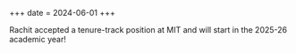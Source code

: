 +++
date = 2024-06-01
+++

Rachit accepted a tenure-track position at MIT and will start in the 2025-26 academic year!